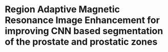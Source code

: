 # Region Adaptive Magnetic Resonance Image Enhancement for improving CNN based segmentation of the prostate and prostatic zones
